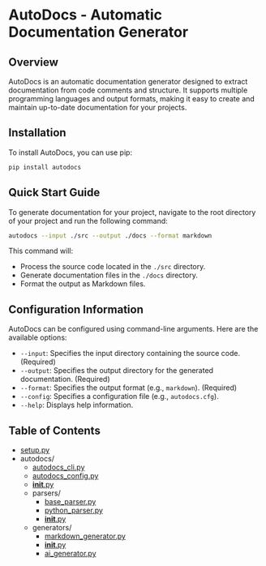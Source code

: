 # AutoDocs - Automatic Documentation Generator

## Overview

AutoDocs is an automatic documentation generator designed to extract documentation from code comments and structure. It supports multiple programming languages and output formats, making it easy to create and maintain up-to-date documentation for your projects.

## Installation

To install AutoDocs, you can use pip:

```bash
pip install autodocs
```

## Quick Start Guide

To generate documentation for your project, navigate to the root directory of your project and run the following command:

```bash
autodocs --input ./src --output ./docs --format markdown
```

This command will:

*   Process the source code located in the `./src` directory.
*   Generate documentation files in the `./docs` directory.
*   Format the output as Markdown files.

## Configuration Information

AutoDocs can be configured using command-line arguments. Here are the available options:

*   `--input`: Specifies the input directory containing the source code. (Required)
*   `--output`: Specifies the output directory for the generated documentation. (Required)
*   `--format`: Specifies the output format (e.g., `markdown`). (Required)
*   `--config`: Specifies a configuration file (e.g., `autodocs.cfg`).
*   `--help`: Displays help information.

## Table of Contents

*   [setup.py](setup.py.md)
*   autodocs/
    *   [autodocs_cli.py](autodocs_cli.py.md)
    *   [autodocs_config.py](autodocs_config.py.md)
    *   [__init__.py](autodocs___init__.py.md)
    *   parsers/
        *   [base_parser.py](autodocs_parsers_base_parser.py.md)
        *   [python_parser.py](autodocs_parsers_python_parser.py.md)
        *   [__init__.py](autodocs_parsers___init__.py.md)
    *   generators/
        *   [markdown_generator.py](autodocs_generators_markdown_generator.py.md)
        *   [__init__.py](autodocs_generators___init__.py.md)
        *   [ai_generator.py](autodocs_generators_ai_generator.py.md)
